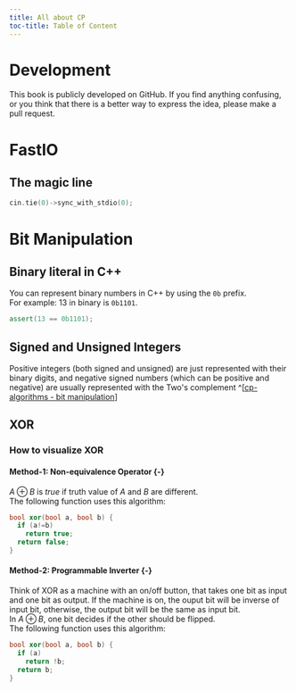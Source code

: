 ```yaml
---
title: All about CP
toc-title: Table of Content
---
```


# Development
This book is publicly developed on GitHub. If you find anything confusing, or you think that there is a better way to express the idea, please make a pull request.

# FastIO
## The magic line
```{.cpp .numberLines}
cin.tie(0)->sync_with_stdio(0);
```

# Bit Manipulation
## Binary literal in C++
You can represent binary numbers in C++ by using the `0b` prefix.\
For example: $13$ in binary is `0b1101`.
```{.cpp .numberLines}
assert(13 == 0b1101);
```
## Signed and Unsigned Integers
Positive integers (both signed and unsigned) are just represented with their binary digits, and negative signed numbers (which can be positive and negative) are usually represented with the Two's complement ^[[cp-algorithms - bit manipulation](https://cp-algorithms.com/algebra/bit-manipulation.html)]

## XOR
### How to visualize XOR
#### Method-1: Non-equivalence Operator {-}
$A\oplus B$ is $true$ if truth value of $A$ and $B$ are different.\
The following function uses this algorithm:
```{.cpp .numberLines}
bool xor(bool a, bool b) {
  if (a!=b)
    return true;
  return false;
}
```
#### Method-2: Programmable Inverter {-}
Think of XOR as a machine with an on/off button, that takes one bit as input and one bit as output. If the machine is on, the ouput bit will be inverse of input bit, otherwise, the output bit will be the same as input bit.\
In $A\oplus B$, one bit decides if the other should be flipped.\
The following function uses this algorithm:
```{.cpp .numberLines}
bool xor(bool a, bool b) {
  if (a)
    return !b;
  return b;
}
```
